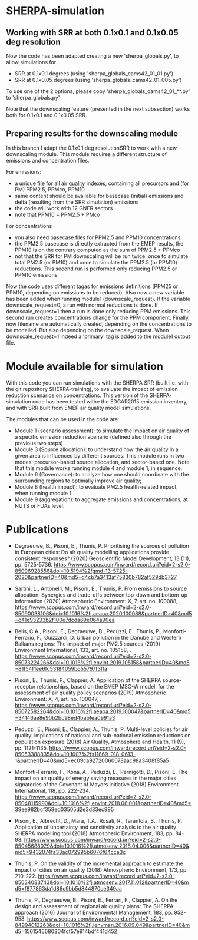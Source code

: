 # SHERPA-simulation

## Working with SRR at both 0.1x0.1 and 0.1x0.05 deg resolution
Now the code has been adapted creating a new 'sherpa_globals.py', to allow simulations for

- SRR at 0.1x0.1 degrees (using 'sherpa_globals_cams42_01_01.py')
- SRR at 0.1x0.05 degrees (using 'sherpa_globals_cams42_01_005.py')

To use one of the 2 options, please copy 'sherpa_globals_cams42_01_**.py' to 'sherpa_globals.py'

Note that the downscaling feature (presented in the next subsection) works both for 0.1x0.1 and 0.1x0.05 SRR.

## Preparing results for the downscaling module
In this branch I adapt the 0.1x0.1 deg resolutionSRR to work with a new downscaling module. This module requires a different structure of emissions and concentration files.

For emissions:

- a unique file for all air quality indexes, containing all precursors and (for PM) PPM2.5, PPMco, PPM10
- same content should be available for basecase (initial) emissions and delta (resulting from the SRR simulation) emissions 
- the code will work with 12 GNFR sectors
- note that PPM10 = PPM2.5 + PMco

For concentrations

- you also need basecase files for PPM2.5 and PPM10 concentrations
- the PPM2.5 basecase is directly extracted from the EMEP results, the PPM10 is on the contrary computed as the sum of PPM2.5 + PPMco
- not that the SRR for PM downscaling will be run twice: once to simulate total PM2.5 (or PM10) and once to simulate the PPM2.5 (or PPM10) reductions. This second run is performed only reducing PPM2.5 or PPM10 emissions.

Now the code uses different tagas for emissions definitions (PPM25 or PPM10, depending on emissions to be reduced). 
Also now a new variable has been added when running module1 (downscale_request). 
If the variable downscale_request=0, a run with normal reductions is done. If downscale_request=1 then a run is done only reducing PPM emissions. 
This second run creates concentrations change for the PPM component. Finally, now filename are automatically created, depending on the concentrations to be modelled.
But also depending on the downscale_request. When downscale_request=1 indeed a 'primary' tag is added to the module1 output file.

# Module available for simulation
With this code you can run simulations with the SHERPA SRR (built i.e. with the git repository SHERPA-training), to evaluate the impact of emission reduction scenarios on concentrations.
This version of the SHERPA-simulation code has been tested withe the EDGAR2015 emission inventory, and with SRR built from EMEP air quality model simulations.

The modules that can be used in the code are:

-  Module 1 (scenario assessment): to simulate the impact on air quality of a specific emission reduction scenario (defined also through the previous two steps)
-  Module 3 (Source allocation): to understand how the air quality in a given area is influenced by different sources. This module runs in two modes: precursor-based source allocation, and sector-based one. Note that this module works running module 4 and module 1, in sequence.
-  Module 6 (Governance): to analyze how one should coordinate with the surrounding regions to optimally improve air quality;
-  Module 8 (health impact): to evaluate PM2.5 health-related impact, when running module 1
-  Module 9 (aggregation): to aggregate emissions and concentrations, at NUTS or FUAs level.

# Publications

- Degraeuwe, B., Pisoni, E., Thunis, P.
Prioritising the sources of pollution in European cities: Do air quality modelling applications provide consistent responses?
(2020) Geoscientific Model Development, 13 (11), pp. 5725-5736. 
https://www.scopus.com/inward/record.uri?eid=2-s2.0-85096928556&doi=10.5194%2fgmd-13-5725-2020&partnerID=40&md5=d4cb7a3413af75830b782af529db3727

- Sartini, L., Antonelli, M., Pisoni, E., Thunis, P.
From emissions to source allocation: Synergies and trade-offs between top-down and bottom-up information
(2020) Atmospheric Environment: X, 7, art. no. 100088, . 
https://www.scopus.com/inward/record.uri?eid=2-s2.0-85090038106&doi=10.1016%2fj.aeaoa.2020.100088&partnerID=40&md5=c41e93233b2f100e7dcda69e064a90ea

- Belis, C.A., Pisoni, E., Degraeuwe, B., Peduzzi, E., Thunis, P., Monforti-Ferrario, F., Guizzardi, D.
Urban pollution in the Danube and Western Balkans regions: The impact of major PM2.5 sources
(2019) Environment International, 133, art. no. 105158, . 
https://www.scopus.com/inward/record.uri?eid=2-s2.0-85073224266&doi=10.1016%2fj.envint.2019.105158&partnerID=40&md5=81f54f1ee6fc53184059b655797f3ffa

- Pisoni, E., Thunis, P., Clappier, A.
Application of the SHERPA source-receptor relationships, based on the EMEP MSC-W model, for the assessment of air quality policy scenarios
(2019) Atmospheric Environment: X, 4, art. no. 100047, . 
https://www.scopus.com/inward/record.uri?eid=2-s2.0-85072582264&doi=10.1016%2fj.aeaoa.2019.100047&partnerID=40&md5=34146ae8e90b2bc98ed4babfea0991a3

- Peduzzi, E., Pisoni, E., Clappier, A., Thunis, P.
Multi-level policies for air quality: implications of national and sub-national emission reductions on population exposure
(2018) Air Quality, Atmosphere and Health, 11 (9), pp. 1121-1135. 
https://www.scopus.com/inward/record.uri?eid=2-s2.0-85053388835&doi=10.1007%2fs11869-018-0613-1&partnerID=40&md5=ec09ca92720060078aac98a3408f85a5

- Monforti-Ferrario, F., Kona, A., Peduzzi, E., Pernigotti, D., Pisoni, E.
The impact on air quality of energy saving measures in the major cities signatories of the Covenant of Mayors initiative
(2018) Environment International, 118, pp. 222-234. 
https://www.scopus.com/inward/record.uri?eid=2-s2.0-85048115990&doi=10.1016%2fj.envint.2018.06.001&partnerID=40&md5=39ee982bcf359ed03505d2e3d33ec995

- Pisoni, E., Albrecht, D., Mara, T.A., Rosati, R., Tarantola, S., Thunis, P.
Application of uncertainty and sensitivity analysis to the air quality SHERPA modelling tool
(2018) Atmospheric Environment, 183, pp. 84-93. 
https://www.scopus.com/inward/record.uri?eid=2-s2.0-85045688029&doi=10.1016%2fj.atmosenv.2018.04.006&partnerID=40&md5=9432074fa33ac072995b6076f64cce3c

- Thunis, P.
On the validity of the incremental approach to estimate the impact of cities on air quality
(2018) Atmospheric Environment, 173, pp. 210-222. 
https://www.scopus.com/inward/record.uri?eid=2-s2.0-85034083743&doi=10.1016%2fj.atmosenv.2017.11.012&partnerID=40&md5=f877863da1d86c9bb5d844870ce349aa

- Thunis, P., Degraeuwe, B., Pisoni, E., Ferrari, F., Clappier, A.
On the design and assessment of regional air quality plans: The SHERPA approach
(2016) Journal of Environmental Management, 183, pp. 952-958. 
https://www.scopus.com/inward/record.uri?eid=2-s2.0-84994012263&doi=10.1016%2fj.jenvman.2016.09.049&partnerID=40&md5=1561546680304fcf57e914bdf441d452
